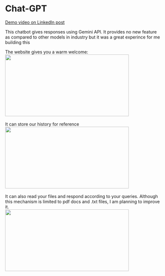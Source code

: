 ﻿# Chat-GPT

<a href="https://www.linkedin.com/posts/anushak-bhardwaj-824691200_hackathon-ieee-genai-activity-7345134635930046464-Lia9?utm_source=share&utm_medium=member_desktop&rcm=ACoAADNbrFwBHG_tD6-aABH_yZyk0rdDYNKbnTI">Demo video on LinkedIn post</a>

This chatbot gives responses using Gemini API. It provides no new feature as compared to other models in industry but it was a great experince for me building this

The website gives you a warm welcome: 
<br>
<img src="https://github.com/user-attachments/assets/6c40ac33-e863-4ee5-8420-635a920a15f0" width="400" height="200"/>
<br>
<br>
It can store our history for reference
<br>
<img src="https://github.com/user-attachments/assets/097416c2-09da-41e8-8efb-457be662fad0" width="400" height="200"/>
<br>
<br>
It can also read your files and respond according to your queries. Although this mechanism is limited to pdf docs and .txt files, I am planning to improve it.
<br>
<img src="https://github.com/user-attachments/assets/ae64ff5c-3711-4e86-aa03-c51fd5160940" width="400" height="200"/>


